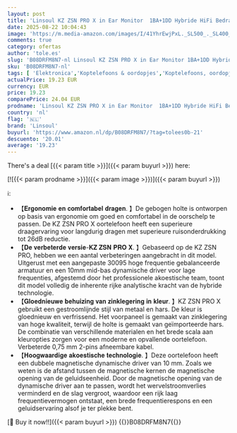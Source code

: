 ```yaml
---
layout: post
title: 'Linsoul KZ ZSN PRO X in Ear Monitor  1BA+1DD Hybride HiFi Bedrade Oordopjes  Gaming Oordopjes IEM met Zinklegering Paneel  Afneembare 2-pins IEM-kabel voor muzikant  met microfoon  zwart '
date: 2025-08-22 10:04:43
image: 'https://m.media-amazon.com/images/I/41YhrEwjPxL._SL500_._SL400_.jpg'
comments: true
category: ofertas
author: 'tole.es'
slug: 'B08DRFM8N7-nl Linsoul KZ ZSN PRO X in Ear Monitor 1BA+1DD Hybride HiFi...'
sku: 'B08DRFM8N7-nl'
tags: [ 'Elektronica','Koptelefoons & oordopjes','Koptelefoons, oordopjes & accessoires','Oordopjes','linsoul','🇳🇱', ]
actualPrice: 19.23 EUR
currency: EUR
price: 19.23
comparePrice: 24.04 EUR
prodname: 'Linsoul KZ ZSN PRO X in Ear Monitor  1BA+1DD Hybride HiFi Bedrade Oordopjes  Gaming Oordopjes IEM met Zinklegering Paneel  Afneembare 2-pins IEM-kabel voor muzikant  met microfoon  zwart '
country: 'nl'
flag: '🇳🇱'
brand: 'Linsoul'
buyurl: 'https://www.amazon.nl/dp/B08DRFM8N7/?tag=tolees0b-21'
descuento: '20.01'
average: '19.23'
---
```


There's a deal [{{< param title >}}]({{< param buyurl >}})  here:

[![{{< param prodname >}}]({{< param image >}})]({{< param buyurl >}})

ℹ️:

- 【𝐄𝐫𝐠𝐨𝐧𝐨𝐦𝐢𝐞 𝐞𝐧 𝐜𝐨𝐦𝐟𝐨𝐫𝐭𝐚𝐛𝐞𝐥 𝐝𝐫𝐚𝐠𝐞𝐧. 】De gebogen holte is ontworpen op basis van ergonomie om goed en comfortabel in de oorschelp te passen. De KZ ZSN PRO X oortelefoon heeft een superieure draagervaring voor langdurig dragen met superieure ruisonderdrukking tot 26dB reductie.
- 【𝐃𝐞 𝐯𝐞𝐫𝐛𝐞𝐭𝐞𝐫𝐝𝐞 𝐯𝐞𝐫𝐬𝐢𝐞-𝐊𝐙 𝐙𝐒𝐍 𝐏𝐑𝐎 𝐗. 】Gebaseerd op de KZ ZSN PRO, hebben we een aantal verbeteringen aangebracht in dit model. Uitgerust met een aangepaste 30095 hoge frequentie gebalanceerde armatuur en een 10mm mid-bas dynamische driver voor lage frequenties, afgestemd door het professionele akoestische team, toont dit model volledig de inherente rijke analytische kracht van de hybride technologie.
- 【𝐆𝐥𝐨𝐞𝐝𝐧𝐢𝐞𝐮𝐰𝐞 𝐛𝐞𝐡𝐮𝐢𝐳𝐢𝐧𝐠 𝐯𝐚𝐧 𝐳𝐢𝐧𝐤𝐥𝐞𝐠𝐞𝐫𝐢𝐧𝐠 𝐢𝐧 𝐤𝐥𝐞𝐮𝐫. 】KZ ZSN PRO X gebruikt een gestroomlijnde stijl van metaal en hars. De kleur is gloednieuw en verfrissend. Het voorpaneel is gemaakt van zinklegering van hoge kwaliteit, terwijl de holte is gemaakt van geïmporteerde hars. De combinatie van verschillende materialen en het brede scala aan kleuropties zorgen voor een moderne en opvallende oortelefoon. Verbeterde 0,75 mm 2-pins afneembare kabel.
- 【𝐇𝐨𝐨𝐠𝐰𝐚𝐚𝐫𝐝𝐢𝐠𝐞 𝐚𝐤𝐨𝐞𝐬𝐭𝐢𝐬𝐜𝐡𝐞 𝐭𝐞𝐜𝐡𝐧𝐨𝐥𝐨𝐠𝐢𝐞. 】Deze oortelefoon heeft een dubbele magnetische dynamische driver van 10 mm. Zoals we weten is de afstand tussen de magnetische kernen de magnetische opening van de geluidseenheid. Door de magnetische opening van de dynamische driver aan te passen, wordt het wervelstroomverlies verminderd en de slag vergroot, waardoor een rijk laag frequentievermogen ontstaat, een brede frequentierespons en een geluidservaring alsof je ter plekke bent.

[🛒 Buy it now!!]({{< param buyurl >}})
{{<world>}}B08DRFM8N7{{</world>}}
